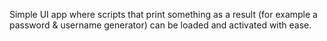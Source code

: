 Simple UI app where scripts that print something as a result (for example a password & username generator) can be loaded and activated with ease.
